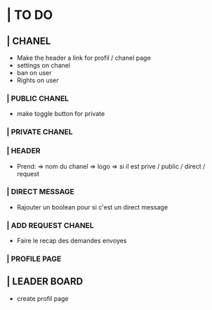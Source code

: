 # | TO DO

<!-- CHANEL -->
## | CHANEL

- Make the header a link for profil / chanel page
- settings on chanel
- ban on user
- Rights on user <!-- Optionel -->

### | PUBLIC CHANEL

- make toggle button for private

### | PRIVATE CHANEL

### | HEADER

- Prend:
	=> nom du chanel 
	=> logo
	=> si il est prive / public / direct / request


### | DIRECT MESSAGE

- Rajouter un boolean pour si c'est un direct message

### | ADD REQUEST CHANEL

- Faire le recap des demandes envoyes

### | PROFILE PAGE

<!-- LEADER BOARD -->

## | LEADER BOARD

- create profil page 


<!-- OTHER -->
